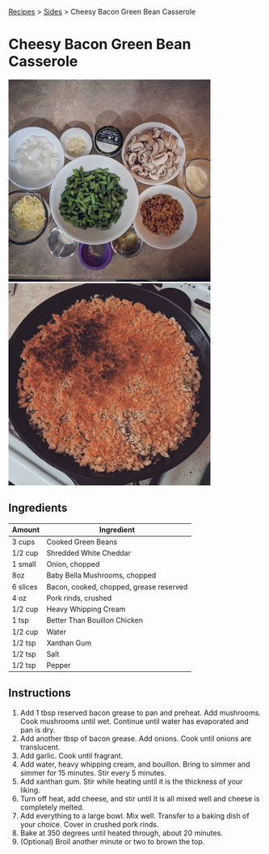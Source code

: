 [Recipes](..) > [Sides](.) > Cheesy Bacon Green Bean Casserole

# Cheesy Bacon Green Bean Casserole
![Cheesy Bacon Green Bean Casserole Ingredients](../images/cheesy-bacon-green-bean-casserole-ingredients.jpg)
![Cheesy Bacon Green Bean Casserole](../images/cheesy-bacon-green-bean-casserole.jpg)


## Ingredients
| Amount      | Ingredient                              |
|-------------|-----------------------------------------|
| 3 cups      | Cooked Green Beans                      |
| 1/2 cup     | Shredded White Cheddar                  |
| 1 small     | Onion, chopped                          |
| 8oz         | Baby Bella Mushrooms, chopped           |
| 6 slices    | Bacon, cooked, chopped, grease reserved |
| 4 oz        | Pork rinds, crushed                     |
| 1/2 cup     | Heavy Whipping Cream                    |
| 1 tsp       | Better Than Bouillon Chicken            |
| 1/2 cup     | Water                                   |
| 1/2 tsp     | Xanthan Gum                             |
| 1/2 tsp     | Salt                                    |
| 1/2 tsp     | Pepper                                  |

## Instructions
1. Add 1 tbsp reserved bacon grease to pan and preheat. Add mushrooms. Cook
mushrooms until wet. Continue until water has evaporated and pan is dry.
2. Add another tbsp of bacon grease. Add onions. Cook until onions are
translucent.
3. Add garlic. Cook until fragrant.
4. Add water, heavy whipping cream, and bouillon. Bring to simmer and simmer for
15 minutes. Stir every 5 minutes.
5. Add xanthan gum. Stir while heating until it is the thickness of your liking.
6. Turn off heat, add cheese, and stir until it is all mixed well and cheese is
completely melted.
7. Add everything to a large bowl. Mix well. Transfer to a baking dish of your
choice. Cover in crushed pork rinds.
8. Bake at 350 degrees until heated through, about 20 minutes.
9. (Optional) Broil another minute or two to brown the top.
